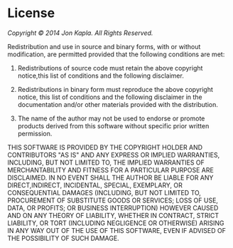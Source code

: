 # License

*Copyright © 2014 Jon Kapla. All Rights Reserved.*

Redistribution and use in source and binary forms, with or without
modification, are permitted provided that the following conditions are
met:

1. Redistributions of source code must retain the above copyright
   notice,this list of conditions and the following disclaimer.

2. Redistributions in binary form must reproduce the above copyright
   notice, this list of conditions and the following disclaimer in the
   documentation and/or other materials provided with the distribution.

3. The name of the author may not be used to endorse or promote products
   derived from this software without specific prior written permission.

THIS SOFTWARE IS PROVIDED BY THE COPYRIGHT HOLDER AND CONTRIBUTORS "AS IS"
AND ANY EXPRESS OR IMPLIED WARRANTIES, INCLUDING, BUT NOT LIMITED TO,
THE IMPLIED WARRANTIES OF MERCHANTABILITY AND FITNESS FOR A PARTICULAR 
PURPOSE ARE DISCLAIMED. IN NO EVENT SHALL THE AUTHOR BE LIABLE FOR ANY
DIRECT,INDIRECT, INCIDENTAL, SPECIAL, EXEMPLARY, OR CONSEQUENTIAL DAMAGES
(INCLUDING, BUT NOT LIMITED TO, PROCUREMENT OF SUBSTITUTE GOODS OR
SERVICES; LOSS OF USE, DATA, OR PROFITS; OR BUSINESS INTERRUPTION)
HOWEVER CAUSED AND ON ANY THEORY OF LIABILITY, WHETHER IN CONTRACT,
STRICT LIABILITY, OR TORT (INCLUDING NEGLIGENCE OR OTHERWISE) ARISING IN
ANY WAY OUT OF THE USE OF THIS SOFTWARE, EVEN IF ADVISED OF THE
POSSIBILITY OF SUCH DAMAGE.

